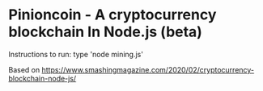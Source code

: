 # Pinioncoin - A cryptocurrency blockchain In Node.js (beta)

Instructions to run: 
type 'node mining.js'

Based on https://www.smashingmagazine.com/2020/02/cryptocurrency-blockchain-node-js/
